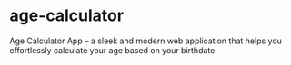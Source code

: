 # age-calculator
Age Calculator App – a sleek and modern web application that helps you effortlessly calculate your age based on your birthdate.
